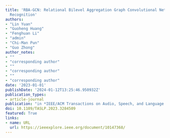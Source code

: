 ```yaml
---
title: 'RBA-GCN: Relational Bilevel Aggregation Graph Convolutional Network for Emotion
  Recognition'
authors: 
- "Lin Yuan"
- "Guoheng Huang"
- "Fenghuan Li"
- "admin"
- "Chi-Man Pun"
- "Guo Zhong"
author_notes:
- ""
- "corresponding author"
- ""
- "corresponding author"
- ""
- "corresponding author"
date: '2023-01-01'
publishDate: '2024-01-12T13:25:46.950932Z'
publication_types:
- article-journal
publication: "in *IEEE/ACM Transactions on Audio, Speech, and Language Processing* [SCI,JCR Q1]"
doi: 10.1109/TASLP.2023.3284509
featured: True
links:
- name: URL
  url: https://ieeexplore.ieee.org/document/10147368/
---
```

